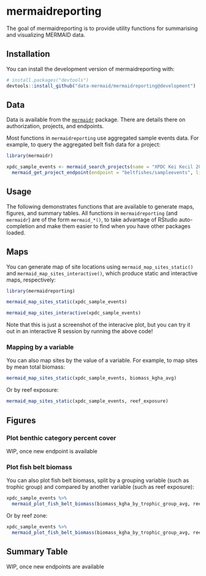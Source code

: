 
<!-- README.md is generated from README.Rmd. Please edit that file -->

# mermaidreporting

<!-- badges: start -->

<!-- badges: end -->

The goal of mermaidreporting is to provide utility functions for
summarising and visualizing MERMAID data.

## Installation

You can install the development version of mermaidreporting with:

``` r
# install.packages("devtools")
devtools::install_github("data-mermaid/mermaidreporting@development")
```

## Data

Data is available from the
[`mermaidr`](https://github.com/data-mermaid/mermaidr/tree/package)
package. There are details there on authorization, projects, and
endpoints.

Most functions in `mermaidreporting` use aggregated sample events data.
For example, to query the aggregated belt fish data for a project:

``` r
library(mermaidr)

xpdc_sample_events <- mermaid_search_projects(name = "XPDC Kei Kecil 2018") %>%
  mermaid_get_project_endpoint(endpoint = "beltfishes/sampleevents", limit = 25)
```

## Usage

The following demonstrates functions that are available to generate
maps, figures, and summary tables. All functions in `mermaidreporting`
(and `mermaidr`) are of the form `mermaid_*()`, to take advantage of
RStudio auto-completion and make them easier to find when you have other
packages loaded.

## Maps

You can generate map of site locations using
`mermaid_map_sites_static()` and `mermaid_map_sites_interactive()`,
which produce static and interactive maps, respectively:

``` r
library(mermaidreporting)

mermaid_map_sites_static(xpdc_sample_events)
```

``` r
mermaid_map_sites_interactive(xpdc_sample_events)
```

Note that this is just a screenshot of the interacive plot, but you can
try it out in an interactive R session by running the above code\!

### Mapping by a variable

You can also map sites by the value of a variable. For example, to map
sites by mean total biomass:

``` r
mermaid_map_sites_static(xpdc_sample_events, biomass_kgha_avg)
```

Or by reef exposure:

``` r
mermaid_map_sites_static(xpdc_sample_events, reef_exposure)
```

## Figures

### Plot benthic category percent cover

WIP, once new endpoint is available

### Plot fish belt biomass

You can also plot fish belt biomass, split by a grouping variable (such
as trophic group) and compared by another variable (such as reef
exposure):

``` r
xpdc_sample_events %>%
  mermaid_plot_fish_belt_biomass(biomass_kgha_by_trophic_group_avg, reef_exposure)
```

Or by reef zone:

``` r
xpdc_sample_events %>%
  mermaid_plot_fish_belt_biomass(biomass_kgha_by_trophic_group_avg, reef_zone)
```

## Summary Table

WIP, once new endpoints are available
